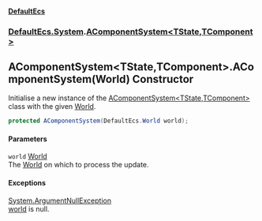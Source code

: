 #### [DefaultEcs](DefaultEcs.md 'DefaultEcs')
### [DefaultEcs.System](DefaultEcs.md#DefaultEcs_System 'DefaultEcs.System').[AComponentSystem&lt;TState,TComponent&gt;](AComponentSystem_TState_TComponent_.md 'DefaultEcs.System.AComponentSystem&lt;TState,TComponent&gt;')
## AComponentSystem&lt;TState,TComponent&gt;.AComponentSystem(World) Constructor
Initialise a new instance of the [AComponentSystem&lt;TState,TComponent&gt;](AComponentSystem_TState_TComponent_.md 'DefaultEcs.System.AComponentSystem&lt;TState,TComponent&gt;') class with the given [World](AComponentSystem_TState_TComponent__World.md 'DefaultEcs.System.AComponentSystem&lt;TState,TComponent&gt;.World').  
```csharp
protected AComponentSystem(DefaultEcs.World world);
```
#### Parameters
<a name='DefaultEcs_System_AComponentSystem_TState_TComponent__AComponentSystem(DefaultEcs_World)_world'></a>
`world` [World](World.md 'DefaultEcs.World')  
The [World](AComponentSystem_TState_TComponent__World.md 'DefaultEcs.System.AComponentSystem&lt;TState,TComponent&gt;.World') on which to process the update.
  
#### Exceptions
[System.ArgumentNullException](https://docs.microsoft.com/en-us/dotnet/api/System.ArgumentNullException 'System.ArgumentNullException')  
[world](AComponentSystem_TState_TComponent__AComponentSystem(World).md#DefaultEcs_System_AComponentSystem_TState_TComponent__AComponentSystem(DefaultEcs_World)_world 'DefaultEcs.System.AComponentSystem&lt;TState,TComponent&gt;.AComponentSystem(DefaultEcs.World).world') is null.
